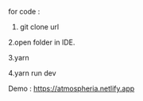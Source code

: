 for code : 
1. git clone url
   
2.open folder in IDE.

3.yarn 

4.yarn run dev 

Demo : https://atmospheria.netlify.app
